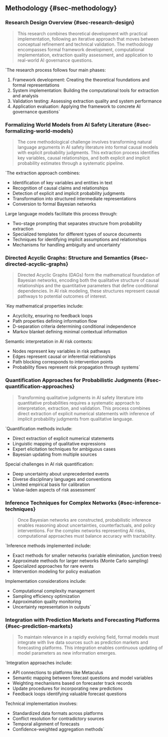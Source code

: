 <!-- ---
title: "Methodology"
# Control if this file starts numbering
numbering:
  start-at: 2      # Start at Section 1
  level: 2         # Chapter level
--- -->

## Methodology {#sec-methodology}












### Research Design Overview {#sec-research-design}

<!-- [ ] Present the overall research approach, combining theoretical development, software implementation, validation testing, and policy application --> 
<!-- [ ] Clarify the iterative nature of the process -->

> This research combines theoretical development with practical implementation, following an iterative approach that moves between conceptual refinement and technical validation. The methodology encompasses formal framework development, computational implementation, extraction quality assessment, and application to real-world AI governance questions.

`The research process follows four main phases:

1. Framework development: Creating the theoretical foundations and formal representations
2. System implementation: Building the computational tools for extraction and analysis
3. Validation testing: Assessing extraction quality and system performance
4. Application evaluation: Applying the framework to concrete AI governance questions`













### Formalizing World Models from AI Safety Literature {#sec-formalizing-world-models}

<!-- [ ] Detail the process of extracting causal relationships, key variables, and probabilistic judgments from AI safety literature --> 
<!-- [ ] Explain the role of LLMs in this process and the development of prompt engineering techniques to improve extraction quality -->

> The core methodological challenge involves transforming natural language arguments in AI safety literature into formal causal models with explicit probability judgments. This extraction process identifies key variables, causal relationships, and both explicit and implicit probability estimates through a systematic pipeline.

`The extraction approach combines:

- Identification of key variables and entities in text
- Recognition of causal claims and relationships
- Detection of explicit and implicit probability judgments
- Transformation into structured intermediate representations
- Conversion to formal Bayesian networks

Large language models facilitate this process through:

- Two-stage prompting that separates structure from probability extraction
- Specialized templates for different types of source documents
- Techniques for identifying implicit assumptions and relationships
- Mechanisms for handling ambiguity and uncertainty`














### Directed Acyclic Graphs: Structure and Semantics {#sec-directed-acyclic-graphs}

<!-- [ ] Explain the mathematical properties of DAGs and their semantic interpretation in the context of AI risk modeling --> 
<!-- [ ] Cover both structural and parametric aspects of the models -->

> Directed Acyclic Graphs (DAGs) form the mathematical foundation of Bayesian networks, encoding both the qualitative structure of causal relationships and the quantitative parameters that define conditional dependencies. In AI risk modeling, these structures represent causal pathways to potential outcomes of interest.

`Key mathematical properties include:

- Acyclicity, ensuring no feedback loops
- Path properties defining information flow
- D-separation criteria determining conditional independence
- Markov blanket defining minimal contextual information

Semantic interpretation in AI risk contexts:

- Nodes represent key variables in risk pathways
- Edges represent causal or inferential relationships
- Path blocking corresponds to intervention points
- Probability flows represent risk propagation through systems`












### Quantification Approaches for Probabilistic Judgments {#sec-quantification-approaches}

<!-- [ ] Examine methods for converting qualitative judgments into quantitative probabilities, including expert elicitation, calibration techniques, and sensitivity analysis --> 
<!-- [ ] Discuss challenges of aggregating diverse probabilistic judgments -->

> Transforming qualitative judgments in AI safety literature into quantitative probabilities requires a systematic approach to interpretation, extraction, and validation. This process combines direct extraction of explicit numerical statements with inference of implicit probability judgments from qualitative language.

`Quantification methods include:

- Direct extraction of explicit numerical statements
- Linguistic mapping of qualitative expressions
- Expert elicitation techniques for ambiguous cases
- Bayesian updating from multiple sources

Special challenges in AI risk quantification:

- Deep uncertainty about unprecedented events
- Diverse disciplinary languages and conventions
- Limited empirical basis for calibration
- Value-laden aspects of risk assessment`



















### Inference Techniques for Complex Networks {#sec-inference-techniques}

<!-- [ ] Review Monte Carlo sampling and other inference techniques for complex Bayesian networks, explaining their application to policy evaluation --> 
<!-- [ ] Discuss computational complexity considerations and approximation methods -->

> Once Bayesian networks are constructed, probabilistic inference enables reasoning about uncertainties, counterfactuals, and policy interventions. For the complex networks representing AI risks, computational approaches must balance accuracy with tractability.

`Inference methods implemented include:

- Exact methods for smaller networks (variable elimination, junction trees)
- Approximate methods for larger networks (Monte Carlo sampling)
- Specialized approaches for rare events
- Intervention modeling for policy evaluation

Implementation considerations include:

- Computational complexity management
- Sampling efficiency optimization
- Approximation quality monitoring
- Uncertainty representation in outputs`















### Integration with Prediction Markets and Forecasting Platforms {#sec-prediction-markets}

<!-- [ ] Detail methods for connecting the formal models with live data sources from prediction markets and forecasting platforms --> 
<!-- [ ] Explain data standardization, weighting mechanisms, and update procedures -->

> To maintain relevance in a rapidly evolving field, formal models must integrate with live data sources such as prediction markets and forecasting platforms. This integration enables continuous updating of model parameters as new information emerges.

`Integration approaches include:

- API connections to platforms like Metaculus
- Semantic mapping between forecast questions and model variables
- Weighting mechanisms based on forecaster track records
- Update procedures for incorporating new predictions
- Feedback loops identifying valuable forecast questions

Technical implementation involves:

- Standardized data formats across platforms
- Conflict resolution for contradictory sources
- Temporal alignment of forecasts
- Confidence-weighted aggregation methods`